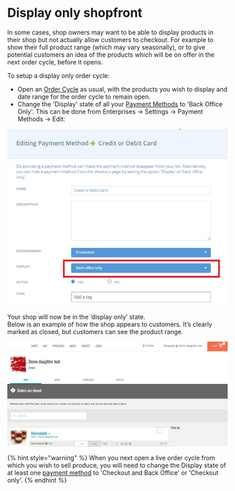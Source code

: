 # Display only shopfront

In some cases, shop owners may want to be able to display products in their shop but not actually allow customers to checkout. For example to show their full product range \(which may vary seasonally\), or to give potential customers an idea of the products which will be on offer in the next order cycle, before it opens.

To setup a display only order cycle:

* Open an [Order Cycle](order-cycle/order-cycles-for-hubs.md) as usual, with the products you wish to display and date range for the order cycle to remain open.
* Change the 'Display' state of all your [Payment Methods](payment-methods.md) to 'Back Office Only'.  This can be done from Enterprises -&gt; Settings -&gt; Payment Methods -&gt; Edit:

![](../../.gitbook/assets/displayonlyback.jpg)

Your shop will now be in the ‘display only’ state.   
Below is an example of how the shop appears to customers. It’s clearly marked as closed, but customers can see the product range.

![](../../.gitbook/assets/displayonlycust.jpg)

{% hint style="warning" %}
When you next open a live order cycle from which you wish to sell produce, you will need to change the Display state of at least one [payment method](payment-methods.md) to 'Checkout and Back Office' or 'Checkout only'.
{% endhint %}

